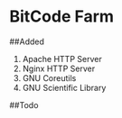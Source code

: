 # BitCode Farm

##Added
1. Apache HTTP Server
2. Nginx HTTP Server
3. GNU Coreutils
4. GNU Scientific Library




##Todo
